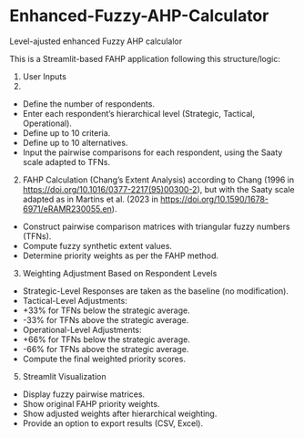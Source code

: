 # Enhanced-Fuzzy-AHP-Calculator
Level-ajusted enhanced Fuzzy AHP calculalor

This is a Streamlit-based FAHP application following this structure/logic:

1. User Inputs
2. 
- Define the number of respondents.
- Enter each respondent’s hierarchical level (Strategic, Tactical, Operational).
- Define up to 10 criteria.
- Define up to 10 alternatives.
- Input the pairwise comparisons for each respondent, using the Saaty scale adapted to TFNs.

2. FAHP Calculation (Chang’s Extent Analysis) according to Chang (1996 in https://doi.org/10.1016/0377-2217(95)00300-2), but with the Saaty scale adapted as in Martins et al. (2023 in https://doi.org/10.1590/1678-6971/eRAMR230055.en).
   
- Construct pairwise comparison matrices with triangular fuzzy numbers (TFNs).
- Compute fuzzy synthetic extent values.
- Determine priority weights as per the FAHP method.

3. Weighting Adjustment Based on Respondent Levels
- Strategic-Level Responses are taken as the baseline (no modification).
- Tactical-Level Adjustments:
- +33% for TFNs below the strategic average.
- -33% for TFNs above the strategic average.
- Operational-Level Adjustments:
- +66% for TFNs below the strategic average.
- -66% for TFNs above the strategic average.
- Compute the final weighted priority scores.

5. Streamlit Visualization
- Display fuzzy pairwise matrices.
- Show original FAHP priority weights.
- Show adjusted weights after hierarchical weighting.
- Provide an option to export results (CSV, Excel).
